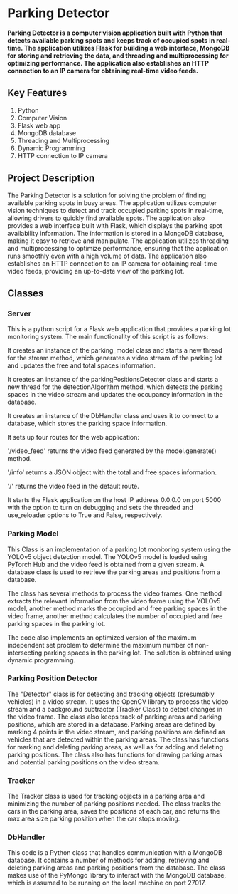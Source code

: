 # Parking Detector

**Parking Detector is a computer vision application built with Python that detects available parking spots and keeps track of occupied spots in real-time. The application utilizes Flask for building a web interface, MongoDB for storing and retrieving the data, and threading and multiprocessing for optimizing performance. The application also establishes an HTTP connection to an IP camera for obtaining real-time video feeds.**

## Key Features

1. Python
2. Computer Vision
3. Flask web app
4. MongoDB database
5. Threading and Multiprocessing
6. Dynamic Programming
7. HTTP connection to IP camera

## Project Description

The Parking Detector is a solution for solving the problem of finding available parking spots in busy areas. The application utilizes computer vision techniques to detect and track occupied parking spots in real-time, allowing drivers to quickly find available spots. The application also provides a web interface built with Flask, which displays the parking spot availability information. The information is stored in a MongoDB database, making it easy to retrieve and manipulate. The application utilizes threading and multiprocessing to optimize performance, ensuring that the application runs smoothly even with a high volume of data. The application also establishes an HTTP connection to an IP camera for obtaining real-time video feeds, providing an up-to-date view of the parking lot.

## Classes

### Server

This is a python script for a Flask web application that provides a parking lot monitoring system. The main functionality of this script is as follows:

It creates an instance of the parking_model class and starts a new thread for the stream method, which generates a video stream of the parking lot and updates the free and total spaces information.

It creates an instance of the parkingPositionsDetector class and starts a new thread for the detectionAlgorithm method, which detects the parking spaces in the video stream and updates the occupancy information in the database.

It creates an instance of the DbHandler class and uses it to connect to a database, which stores the parking space information.

It sets up four routes for the web application:

'/video_feed' returns the video feed generated by the model.generate() method.

'/info' returns a JSON object with the total and free spaces information.

'/' returns the video feed in the default route.

It starts the Flask application on the host IP address 0.0.0.0 on port 5000 with the option to turn on debugging and sets the threaded and use_reloader options to True and False, respectively.

### Parking Model

This Class is an implementation of a parking lot monitoring system using the YOLOv5 object detection model. The YOLOv5 model is loaded using PyTorch Hub and the video feed is obtained from a given stream. A database class is used to retrieve the parking areas and positions from a database.

The class has several methods to process the video frames. One method extracts the relevant information from the video frame using the YOLOv5 model, another method marks the occupied and free parking spaces in the video frame, another method calculates the number of occupied and free parking spaces in the parking lot.

The code also implements an optimized version of the maximum independent set problem to determine the maximum number of non-intersecting parking spaces in the parking lot. The solution is obtained using dynamic programming.

### Parking Position Detector

The "Detector" class is for detecting and tracking objects (presumably vehicles) in a video stream. It uses the OpenCV library to process the video stream and a background subtractor (Tracker Class) to detect changes in the video frame. The class also keeps track of parking areas and parking positions, which are stored in a database. Parking areas are defined by marking 4 points in the video stream, and parking positions are defined as vehicles that are detected within the parking areas. The class has functions for marking and deleting parking areas, as well as for adding and deleting parking positions. The class also has functions for drawing parking areas and potential parking positions on the video stream.

### Tracker

The Tracker class is used for tracking objects in a parking area and minimizing the number of parking positions needed. The class tracks the cars in the parking area, saves the positions of each car, and returns the max area size parking position when the car stops moving.

### DbHandler

This code is a Python class that handles communication with a MongoDB database. It contains a number of methods for adding, retrieving and deleting parking areas and parking positions from the database. The class makes use of the PyMongo library to interact with the MongoDB database, which is assumed to be running on the local machine on port 27017.
